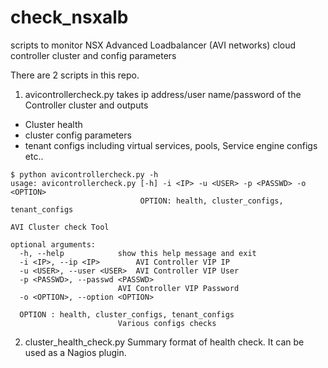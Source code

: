 # check_nsxalb
scripts to monitor NSX Advanced Loadbalancer (AVI networks) cloud controller cluster and config parameters

There are 2 scripts in this repo.

1) avicontrollercheck.py takes ip address/user name/password of the Controller cluster and outputs 
- Cluster health
- cluster config parameters
- tenant configs including virtual services, pools, Service engine configs etc..

```
$ python avicontrollercheck.py -h
usage: avicontrollercheck.py [-h] -i <IP> -u <USER> -p <PASSWD> -o <OPTION>
                             OPTION: health, cluster_configs, tenant_configs

AVI Cluster check Tool

optional arguments:
  -h, --help            show this help message and exit
  -i <IP>, --ip <IP>        AVI Controller VIP IP
  -u <USER>, --user <USER>  AVI Controller VIP User
  -p <PASSWD>, --passwd <PASSWD>
                        AVI Controller VIP Password
  -o <OPTION>, --option <OPTION>
  
  OPTION : health, cluster_configs, tenant_configs
                        Various configs checks
```

2) cluster_health_check.py
Summary format of health check. It can be used as a Nagios plugin.

